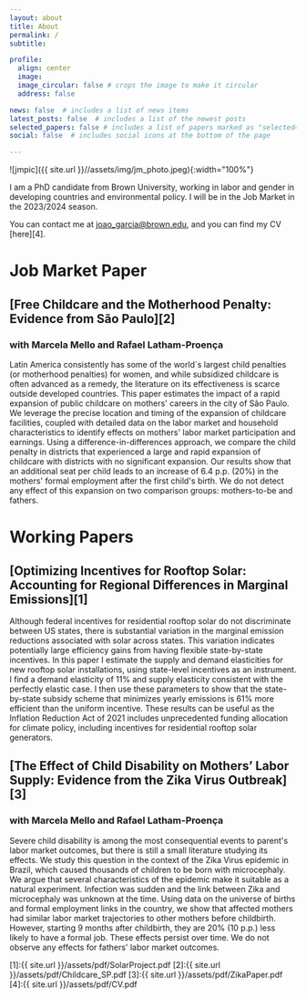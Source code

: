 ```yaml
---
layout: about
title: About
permalink: /
subtitle: 

profile:
  align: center
  image: 
  image_circular: false # crops the image to make it circular
  address: false

news: false  # includes a list of news items
latest_posts: false  # includes a list of the newest posts
selected_papers: false # includes a list of papers marked as "selected={true}"
social: false  # includes social icons at the bottom of the page

---
```


![jmpic]({{ site.url }}//assets/img/jm_photo.jpeg){:width="100%"}

I am a PhD candidate from Brown University, working in labor and gender in developing countries and environmental policy. I will be in the Job Market in the 2023/2024 season.

You can contact me at joao_garcia@brown.edu, and you can find my CV [here][4].


# Job Market Paper

## [Free Childcare and the Motherhood Penalty: Evidence from São Paulo][2]
### with Marcela Mello and Rafael Latham-Proença

Latin America consistently has some of the world`s largest child penalties (or motherhood penalties) for women, and while subsidized childcare is often advanced as a remedy, the literature on its effectiveness is scarce outside developed countries. This paper estimates the impact of a rapid expansion of public childcare on mothers' careers in the city of São Paulo. We leverage the precise location and timing of the expansion of childcare facilities, coupled with detailed data on the labor market and household characteristics to identify effects on mothers' labor market participation and earnings. Using a difference-in-differences approach, we compare the child penalty in districts that experienced a large and rapid expansion of childcare with districts with no significant expansion. Our results show that an additional seat per child leads to an increase of 6.4 p.p. (20%) in the mothers' formal employment after the first child's birth. We do not detect any effect of this expansion on two comparison groups: mothers-to-be and fathers. 


# Working Papers

## [Optimizing Incentives for Rooftop Solar: Accounting for Regional Differences in Marginal Emissions][1]

Although federal incentives for residential rooftop solar do not discriminate between US states, there is substantial variation in the marginal emission reductions associated with solar across states. This variation indicates potentially large efficiency gains from having flexible state-by-state incentives. In this paper I estimate the supply and demand elasticities for new rooftop solar installations, using state-level incentives as an instrument. I find a demand elasticity of 11% and supply elasticity consistent with the perfectly elastic case. I then use these parameters to show that the state-by-state subsidy scheme that minimizes yearly emissions is 61% more efficient than the uniform incentive. These results can be useful as the Inflation Reduction Act of 2021 includes unprecedented funding allocation for climate policy, including incentives for residential rooftop solar generators. 

## [The Effect of Child Disability on Mothers’ Labor Supply: Evidence from the Zika Virus Outbreak][3]
### with Marcela Mello and Rafael Latham-Proença

Severe child disability is among the most consequential events to parent's labor market outcomes, but there is still a small literature studying its effects. We study this question in the context of the Zika Virus epidemic in Brazil, which caused thousands of children to be born with microcephaly. We argue that several characteristics of the epidemic make it suitable as a natural experiment. Infection was sudden and the link between Zika and microcephaly was unknown at the time. Using data on the universe of births and formal employment links in the country, we show that affected mothers had similar labor market trajectories to other mothers before childbirth. However, starting 9 months after childbirth, they are 20% (10 p.p.) less likely to have a formal job. These effects persist over time. We do not observe any effects for fathers' labor market outcomes.

[1]:{{ site.url }}/assets/pdf/SolarProject.pdf
[2]:{{ site.url }}/assets/pdf/Childcare_SP.pdf
[3]:{{ site.url }}/assets/pdf/ZikaPaper.pdf
[4]:{{ site.url }}/assets/pdf/CV.pdf
